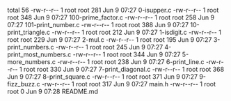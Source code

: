total 56
-rw-r--r-- 1 root root 281 Jun  9 07:27 0-isupper.c
-rw-r--r-- 1 root root 348 Jun  9 07:27 100-prime_factor.c
-rw-r--r-- 1 root root 258 Jun  9 07:27 101-print_number.c
-rw-r--r-- 1 root root 388 Jun  9 07:27 10-print_triangle.c
-rw-r--r-- 1 root root 212 Jun  9 07:27 1-isdigit.c
-rw-r--r-- 1 root root 229 Jun  9 07:27 2-mul.c
-rw-r--r-- 1 root root 195 Jun  9 07:27 3-print_numbers.c
-rw-r--r-- 1 root root 245 Jun  9 07:27 4-print_most_numbers.c
-rw-r--r-- 1 root root 344 Jun  9 07:27 5-more_numbers.c
-rw-r--r-- 1 root root 238 Jun  9 07:27 6-print_line.c
-rw-r--r-- 1 root root 330 Jun  9 07:27 7-print_diagonal.c
-rw-r--r-- 1 root root 368 Jun  9 07:27 8-print_square.c
-rw-r--r-- 1 root root 371 Jun  9 07:27 9-fizz_buzz.c
-rw-r--r-- 1 root root 317 Jun  9 07:27 main.h
-rw-r--r-- 1 root root   0 Jun  9 07:28 README.md
